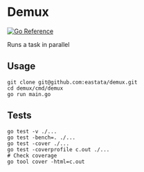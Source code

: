 # Demux
[![Go Reference](https://pkg.go.dev/badge/github.com/eastata/demux.svg)](https://pkg.go.dev/github.com/eastata/demux)

Runs a task in parallel

## Usage
```shell
git clone git@github.com:eastata/demux.git
cd demux/cmd/demux
go run main.go
```

## Tests
```shell
go test -v ./...
go test -bench=. ./...
go test -cover ./...
go test -coverprofile c.out ./...
# Check coverage
go tool cover -html=c.out
```
